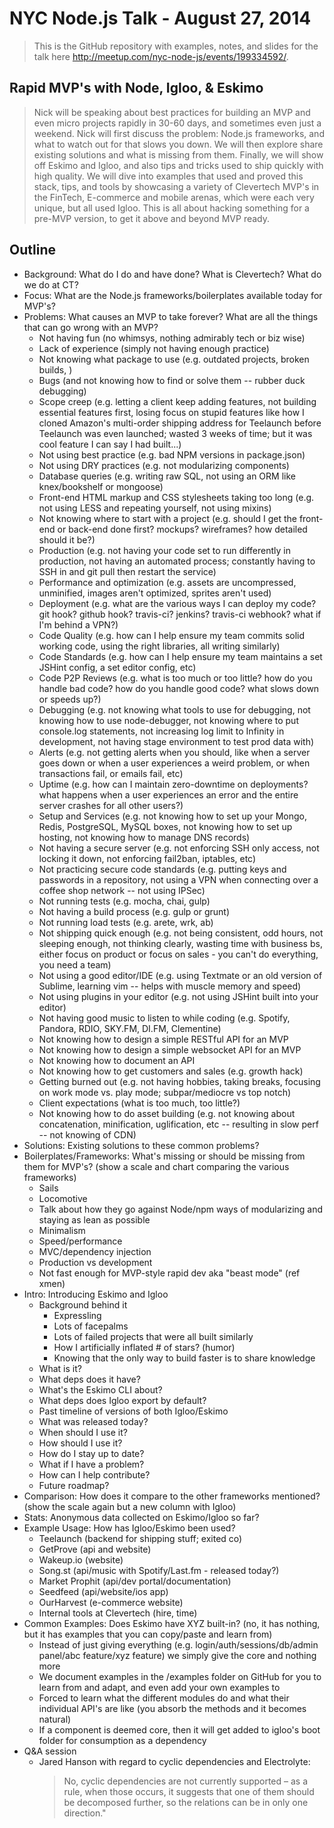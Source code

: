 
# NYC Node.js Talk - August 27, 2014

> This is the GitHub repository with examples, notes, and slides
for the talk here <http://meetup.com/nyc-node-js/events/199334592/>.

## Rapid MVP's with Node, Igloo, & Eskimo

> Nick will be speaking about best practices for building an
MVP and even micro projects rapidly in 30-60 days, and sometimes
even just a weekend.  Nick will first discuss the problem: Node.js
frameworks, and what to watch out for that slows you down.  We will
then explore share existing solutions and what is missing from them.
Finally, we will show off Eskimo and Igloo, and also tips and tricks
used to ship quickly with high quality.  We will dive into examples
that used and proved this stack, tips, and tools by showcasing a variety
of Clevertech MVP's in the FinTech, E-commerce and mobile arenas, which
were each very unique, but all used Igloo. This is all about hacking
something for a pre-MVP version, to get it above and beyond MVP ready.

## Outline

* Background: What do I do and have done?  What is Clevertech?  What do we do at CT?
* Focus: What are the Node.js frameworks/boilerplates available today for MVP's?
* Problems: What causes an MVP to take forever? What are all the things that can go wrong with an MVP?
  - Not having fun (no whimsys, nothing admirably tech or biz wise)
  - Lack of experience (simply not having enough practice)
  - Not knowing what package to use (e.g. outdated projects, broken builds, )
  - Bugs (and not knowing how to find or solve them -- rubber duck debugging)
  - Scope creep (e.g. letting a client keep adding features, not building essential features first, losing focus on stupid features like how I cloned Amazon's multi-order shipping address for Teelaunch before Teelaunch was even launched; wasted 3 weeks of time; but it was cool feature I can say I had built...)
  - Not using best practice (e.g. bad NPM versions in package.json)
  - Not using DRY practices (e.g. not modularizing components)
  - Database queries (e.g. writing raw SQL, not using an ORM like knex/bookshelf or mongoose)
  - Front-end HTML markup and CSS stylesheets taking too long (e.g. not using LESS and repeating yourself, not using mixins)
  - Not knowing where to start with a project (e.g. should I get the front-end or back-end done first? mockups? wireframes? how detailed should it be?)
  - Production (e.g. not having your code set to run differently in production, not having an automated process; constantly having to SSH in and git pull then restart the service)
  - Performance and optimization (e.g. assets are uncompressed, unminified, images aren't optimized, sprites aren't used)
  - Deployment (e.g. what are the various ways I can deploy my code?  git hook? github hook? travis-ci? jenkins? travis-ci webhook? what if I'm behind a VPN?)
  - Code Quality (e.g. how can I help ensure my team commits solid working code, using the right libraries, all writing similarly)
  - Code Standards (e.g. how can I help ensure my team maintains a set JSHint config, a set editor config, etc)
  - Code P2P Reviews (e.g. what is too much or too little? how do you handle bad code? how do you handle good code?  what slows down or speeds up?)
  - Debugging (e.g. not knowing what tools to use for debugging, not knowing how to use node-debugger, not knowing where to put console.log statements, not increasing log limit to Infinity in development, not having stage environment to test prod data with)
  - Alerts (e.g. not getting alerts when you should, like when a server goes down or when a user experiences a weird problem, or when transactions fail, or emails fail, etc)
  - Uptime (e.g. how can I maintain zero-downtime on deployments?  what happens when a user experiences an error and the entire server crashes for all other users?)
  - Setup and Services (e.g. not knowing how to set up your Mongo, Redis, PostgreSQL, MySQL boxes, not knowing how to set up hosting, not knowing how to manage DNS records)
  - Not having a secure server (e.g. not enforcing SSH only access, not locking it down, not enforcing fail2ban, iptables, etc)
  - Not practicing secure code standards (e.g. putting keys and passwords in a repository, not using a VPN when connecting over a coffee shop network -- not using IPSec)
  - Not running tests (e.g. mocha, chai, gulp)
  - Not having a build process (e.g. gulp or grunt)
  - Not running load tests (e.g. arete, wrk, ab)
  - Not shipping quick enough (e.g. not being consistent, odd hours, not sleeping enough, not thinking clearly, wasting time with business bs, either focus on product or focus on sales - you can't do everything, you need a team)
  - Not using a good editor/IDE (e.g. using Textmate or an old version of Sublime, learning vim -- helps with muscle memory and speed)
  - Not using plugins in your editor (e.g. not using JSHint built into your editor)
  - Not having good music to listen to while coding (e.g. Spotify, Pandora, RDIO, SKY.FM, DI.FM, Clementine)
  - Not knowing how to design a simple RESTful API for an MVP
  - Not knowing how to design a simple websocket API for an MVP
  - Not knowing how to document an API
  - Not knowing how to get customers and sales (e.g. growth hack)
  - Getting burned out (e.g. not having hobbies, taking breaks, focusing on work mode vs. play mode; subpar/mediocre vs top notch)
  - Client expectations (what is too much, too little?)
  - Not knowing how to do asset building (e.g. not knowing about concatenation, minification, uglification, etc -- resulting in slow perf -- not knowing of CDN)
* Solutions: Existing solutions to these common problems?
* Boilerplates/Frameworks: What's missing or should be missing from them for MVP's?  (show a scale and chart comparing the various frameworks)
  - Sails
  - Locomotive
  - Talk about how they go against Node/npm ways of modularizing and staying as lean as possible
  - Minimalism
  - Speed/performance
  - MVC/dependency injection
  - Production vs development
  - Not fast enough for MVP-style rapid dev aka "beast mode" (ref xmen)
* Intro: Introducing Eskimo and Igloo
  - Background behind it
    - Expressling
    - Lots of facepalms
    - Lots of failed projects that were all built similarly
    - How I artificially inflated # of stars? (humor)
    - Knowing that the only way to build faster is to share knowledge
  - What is it?
  - What deps does it have?
  - What's the Eskimo CLI about?
  - What deps does Igloo export by default?
  - Past timeline of versions of both Igloo/Eskimo
  - What was released today?
  - When should I use it?
  - How should I use it?
  - How do I stay up to date?
  - What if I have a problem?
  - How can I help contribute?
  - Future roadmap?
* Comparison: How does it compare to the other frameworks mentioned? (show the scale again but a new column with Igloo)
* Stats: Anonymous data collected on Eskimo/Igloo so far?
* Example Usage: How has Igloo/Eskimo been used?
  - Teelaunch (backend for shipping stuff; exited co)
  - GetProve (api and website)
  - Wakeup.io (website)
  - Song.st (api/music with Spotify/Last.fm - released today?)
  - Market Prophit (api/dev portal/documentation)
  - Seedfeed (api/website/ios app)
  - OurHarvest (e-commerce website)
  - Internal tools at Clevertech (hire, time)
* Common Examples: Does Eskimo have XYZ built-in?  (no, it has nothing, but it has examples that you can copy/paste and learn from)
  - Instead of just giving everything (e.g. login/auth/sessions/db/admin panel/abc feature/xyz feature) we simply give the core and nothing more
  - We document examples in the /examples folder on GitHub for you to learn from and adapt, and even add your own examples to
  - Forced to learn what the different modules do and what their individual API's are like (you absorb the methods and it becomes natural)
  - If a component is deemed core, then it will get added to igloo's boot folder for consumption as a dependency
* Q&A session
  - Jared Hanson with regard to cyclic dependencies and Electrolyte:
    > No, cyclic dependencies are not currently supported &ndash; as a rule, when those occurs, it suggests that one of them should be decomposed further, so the relations can be in only one direction."
